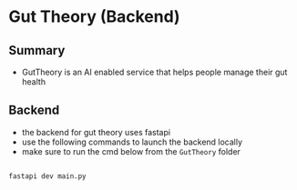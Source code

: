 # Gut Theory (Backend)

## Summary

- GutTheory is an AI enabled service that helps people manage their gut health

## Backend

- the backend for gut theory uses fastapi
- use the following commands to launch the backend locally
- make sure to run the cmd below from the ```GutTheory``` folder

```sh

fastapi dev main.py

```